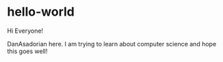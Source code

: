 # hello-world

Hi Everyone!

DanAsadorian here. I am trying to learn about computer science and hope this goes well!
